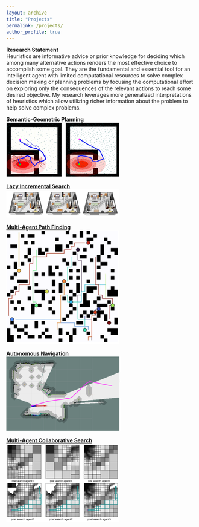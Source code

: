 ```yaml
---
layout: archive
title: "Projects"
permalink: /projects/
author_profile: true
---
```


<b>Research Statement</b><br>
Heuristics are informative advice or prior knowledge for deciding which among many alternative actions renders the most effective choice to accomplish some goal.
They are the fundamental and essential tool for an intelligent agent with limited computational resources to solve complex decision making or planning problems by focusing the computational effort on exploring only the consequences of the relevant actions to reach some desired objective. My research leverages more generalized interpretations of heuristics which allow utilizing richer information about the problem to help solve complex problems.

<b>[Semantic-Geometric Planning](https://jliminf.github.io/projects/semantic_planning)</b><br>
<img src='/images/colpa_red.png' width=300>

<b>[Lazy Incremental Search](https://jliminf.github.io/projects/lis)</b><br>
<img src='/images/piano.png' width=300>

<b>[Multi-Agent Path Finding](https://jliminf.github.io/projects/mapf)</b><br>
<img src='/images/mapf_instance.png' width=300>

<b>[Autonomous Navigation](https://jliminf.github.io/projects/mapf)</b><br>
<img src='/images/racecar.png' width=300>

<b>[Multi-Agent Collaborative Search](https://jliminf.github.io/projects/mams)</b><br>
<img src='/images/mams.png' width=300>
